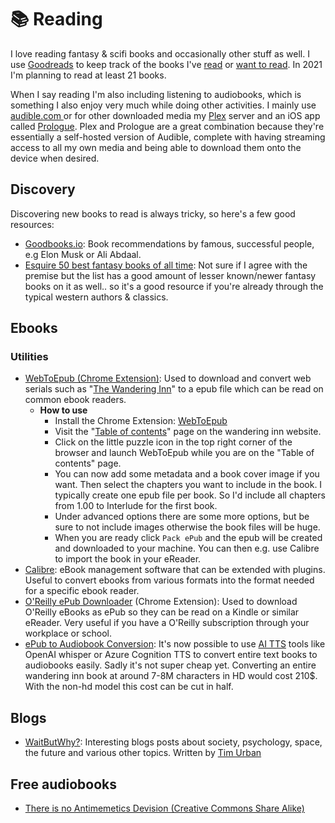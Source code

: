 # 📚 Reading

I love reading fantasy & scifi books and occasionally other stuff as well. I use [Goodreads](https://www.goodreads.com/aerobless) to keep track of the books I've [read](https://www.goodreads.com/review/list/7725364?shelf=read) or [want to read](https://www.goodreads.com/review/list/7725364?shelf=to-read). In 2021 I'm planning to read at least 21 books.

When I say reading I'm also including listening to audiobooks, which is something I also enjoy very much while doing other activities. I mainly use [audible.com ](http://audible.com)or for other downloaded media my [Plex](https://www.plex.tv) server and an iOS app called [Prologue](https://apps.apple.com/us/app/prologue/id1459223267). Plex and Prologue are a great combination because they're essentially a self-hosted version of Audible, complete with having streaming access to all my own media and being able to download them onto the device when desired.

## Discovery

Discovering new books to read is always tricky, so here's a few good resources:

* [Goodbooks.io](https://www.goodbooks.io/): Book recommendations by famous, successful people, e.g Elon Musk or Ali Abdaal.
* [Esquire 50 best fantasy books of all time](https://www.esquire.com/entertainment/books/g39385874/best-fantasy-books/): Not sure if I agree with the premise but the list has a good amount of lesser known/newer fantasy books on it as well.. so it's a good resource if you're already through the typical western authors & classics.

## Ebooks

### Utilities

* [WebToEpub (Chrome Extension)](https://chrome.google.com/webstore/detail/webtoepub/akiljllkbielkidmammnifcnibaigelm?hl=en): Used to download and convert web serials such as "[The Wandering Inn](https://wanderinginn.com)" to a epub file which can be read on common ebook readers.
  * **How to use**
    * Install the Chrome Extension: [WebToEpub](https://chrome.google.com/webstore/detail/webtoepub/akiljllkbielkidmammnifcnibaigelm?hl=en)
    * Visit the "[Table of contents](https://wanderinginn.com/table-of-contents/)" page on the wandering inn website.
    * Click on the little puzzle icon in the top right corner of the browser and launch WebToEpub while you are on the "Table of contents" page.
    * You can now add some metadata and a book cover image if you want. Then select the chapters you want to include in the book. I typically create one epub file per book. So I'd include all chapters from 1.00 to Interlude for the first book.
    * Under advanced options there are some more options, but be sure to not include images otherwise the book files will be huge.
    * When you are ready click `Pack ePub` and the epub will be created and downloaded to your machine. You can then e.g. use Calibre to import the book in your eReader.
* [Calibre](https://calibre-ebook.com): eBook management software that can be extended with plugins. Useful to convert ebooks from various formats into the format needed for a specific ebook reader.
* [O'Reilly ePub Downloader](https://chrome.google.com/webstore/detail/my-oreilly-downloader/deebiaolijlopiocielojiipnpnaldlk) (Chrome Extension): Used to download O'Reilly eBooks as ePub so they can be read on a Kindle or similar eReader. Very useful if you have a O'Reilly subscription through your workplace or school.
* [ePub to Audiobook Conversion](https://github.com/p0n1/epub\_to\_audiobook?tab=readme-ov-file): It's now possible to use [AI TTS](ai-tech.md#voice-generation-and-cloning) tools like OpenAI whisper or Azure Cognition TTS to convert entire text books to audiobooks easily. Sadly it's not super cheap yet. Converting an entire wandering inn book at around 7-8M characters in HD would cost 210$. With the non-hd model this cost can be cut in half.



## Blogs

* [WaitButWhy?](https://waitbutwhy.com/): Interesting blogs posts about society, psychology, space, the future and various other topics. Written by [Tim Urban](https://twitter.com/waitbutwhy)

## Free audiobooks

* [There is no Antimemetics Devision (Creative Commons Share Alike)](https://www.youtube.com/playlist?list=PLlSmdtw6KrEbByc8\_QKpWC\_2p629QAM8u)
